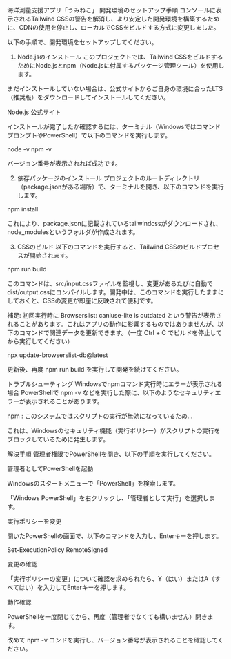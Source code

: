 海洋測量支援アプリ「うみねこ」
開発環境のセットアップ手順
コンソールに表示されるTailwind CSSの警告を解消し、より安定した開発環境を構築するために、CDNの使用を停止し、ローカルでCSSをビルドする方式に変更しました。

以下の手順で、開発環境をセットアップしてください。

1. Node.jsのインストール
このプロジェクトでは、Tailwind CSSをビルドするためにNode.jsとnpm（Node.jsに付属するパッケージ管理ツール）を使用します。

まだインストールしていない場合は、公式サイトからご自身の環境に合ったLTS（推奨版）をダウンロードしてインストールしてください。

Node.js 公式サイト

インストールが完了したか確認するには、ターミナル（WindowsではコマンドプロンプトやPowerShell）で以下のコマンドを実行します。

node -v
npm -v

バージョン番号が表示されれば成功です。

2. 依存パッケージのインストール
プロジェクトのルートディレクトリ（package.jsonがある場所）で、ターミナルを開き、以下のコマンドを実行します。

npm install

これにより、package.jsonに記載されているtailwindcssがダウンロードされ、node_modulesというフォルダが作成されます。

3. CSSのビルド
以下のコマンドを実行すると、Tailwind CSSのビルドプロセスが開始されます。

npm run build

このコマンドは、src/input.cssファイルを監視し、変更があるたびに自動でdist/output.cssにコンパイルします。開発中は、このコマンドを実行したままにしておくと、CSSの変更が即座に反映されて便利です。

補足: 初回実行時に Browserslist: caniuse-lite is outdated という警告が表示されることがあります。これはアプリの動作に影響するものではありませんが、以下のコマンドで関連データを更新できます。（一度 Ctrl + C でビルドを停止してから実行してください）

npx update-browserslist-db@latest

更新後、再度 npm run build を実行して開発を続けてください。

トラブルシューティング
Windowsでnpmコマンド実行時にエラーが表示される場合
PowerShellで npm -v などを実行した際に、以下のようなセキュリティエラーが表示されることがあります。

npm : このシステムではスクリプトの実行が無効になっているため...

これは、Windowsのセキュリティ機能（実行ポリシー）がスクリプトの実行をブロックしているために発生します。

解決手順
管理者権限でPowerShellを開き、以下の手順を実行してください。

管理者としてPowerShellを起動

Windowsのスタートメニューで「PowerShell」を検索します。

「Windows PowerShell」を右クリックし、「管理者として実行」を選択します。

実行ポリシーを変更

開いたPowerShellの画面で、以下のコマンドを入力し、Enterキーを押します。

Set-ExecutionPolicy RemoteSigned

変更の確認

「実行ポリシーの変更」について確認を求められたら、Y（はい）またはA（すべてはい）を入力してEnterキーを押します。

動作確認

PowerShellを一度閉じてから、再度（管理者でなくても構いません）開きます。

改めて npm -v コンドを実行し、バージョン番号が表示されることを確認してください。